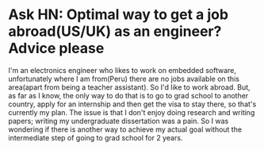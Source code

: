 # Ask HN: Optimal way to get a job abroad(US/UK)  as an engineer? Advice please

I&#x27;m an electronics engineer who likes to work on embedded software, unfortunately where I am from(Peru) there are no jobs available on this area(apart from being a teacher assistant). So I&#x27;d like to work abroad.
But, as far as I know, the only way to do that is to go to grad school to another country, apply for an internship and then get the visa to stay there, so that&#x27;s currently my plan. The issue is  that I don&#x27;t enjoy doing research and writing papers; writing my undergraduate dissertation was a pain. So I was wondering if there is another way to achieve my actual goal without the intermediate step of going to grad school for 2 years.

